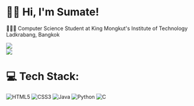 # 👋🏻 Hi, I'm Sumate!  

👨🏻‍🎓 Computer Science Student at King Mongkut's Institute of Technology Ladkrabang, Bangkok

<!-- GitHub Stats: -->
![](https://github-readme-stats.vercel.app/api?username=Oppatomm&theme=default&hide_border=false&include_all_commits=false&count_private=false&cache_seconds=300)<br>
![](https://github-readme-stats.vercel.app/api/top-langs/?username=Oppatomm&theme=default&hide_border=false&include_all_commits=false&count_private=false&layout=compact)

<!-- Tech Stack: -->
# 💻 Tech Stack:
![HTML5](https://img.shields.io/badge/html5-%23E34F26.svg?style=for-the-badge&logo=html5&logoColor=white)
![CSS3](https://img.shields.io/badge/css3-%231572B6.svg?style=for-the-badge&logo=css3&logoColor=white)
![Java](https://img.shields.io/badge/java-%23ED8B00.svg?style=for-the-badge&logo=openjdk&logoColor=white)
![Python](https://img.shields.io/badge/python-3670A0?style=for-the-badge&logo=python&logoColor=ffdd54)
![C](https://img.shields.io/badge/c-%2300599C.svg?style=for-the-badge&logo=c&logoColor=white) 
